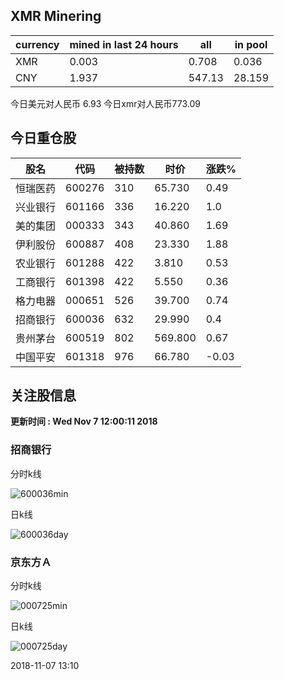 ## XMR Minering

|currency|mined in last 24 hours|all|in pool|
|---|---|---|---|
|XMR|0.003|0.708|0.036|
|CNY|1.937|547.13|28.159|

今日美元对人民币 6.93	今日xmr对人民币773.09


## 今日重仓股 

|股名|代码|被持数|时价|涨跌%|
|---|---|---|---|---|
|恒瑞医药|600276|310|65.730|0.49|
|兴业银行|601166|336|16.220|1.0|
|美的集团|000333|343|40.860|1.69|
|伊利股份|600887|408|23.330|1.88|
|农业银行|601288|422|3.810|0.53|
|工商银行|601398|422|5.550|0.36|
|格力电器|000651|526|39.700|0.74|
|招商银行|600036|632|29.990|0.4|
|贵州茅台|600519|802|569.800|0.67|
|中国平安|601318|976|66.780|-0.03|

## 关注股信息
**更新时间 : Wed Nov  7 12:00:11 2018**
### 招商银行 
分时k线

![600036min](http://image.sinajs.cn/newchart/min/n/sh600036.gif)

日k线

![600036day](http://image.sinajs.cn/newchart/daily/n/sh600036.gif)

### 京东方Ａ 
分时k线

![000725min](http://image.sinajs.cn/newchart/min/n/sz000725.gif)

日k线

![000725day](http://image.sinajs.cn/newchart/daily/n/sz000725.gif)

2018-11-07 13:10